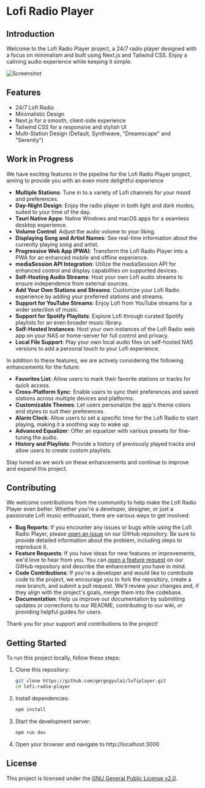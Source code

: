 # Lofi Radio Player

## Introduction

Welcome to the Lofi Radio Player project, a 24/7 radio player designed with a focus on minimalism and built using Next.js and Tailwind CSS. Enjoy a calming audio experience while keeping it simple.

![Screenshot](/docs/screenshot.png)

## Features

- 24/7 Lofi Radio
- Minimalistic Design
- Next.js for a smooth, client-side experience
- Tailwind CSS for a responsive and stylish UI
- Multi-Station Design (Default, Synthwave, "Dreamscape" and "Serenity")

## Work in Progress

We have exciting features in the pipeline for the Lofi Radio Player project, aiming to provide you with an even more delightful experience

- **Multiple Stations**: Tune in to a variety of Lofi channels for your mood and preferences.
- **Day-Night Design**: Enjoy the radio player in both light and dark modes, suited to your time of the day.
- **Tauri Native Apps**: Native Windows and macOS apps for a seamless desktop experience.
- **Volume Control**: Adjust the audio volume to your liking.
- **Displaying Song and Artist Names**: See real-time information about the currently playing song and artist.
- **Progressive Web App (PWA)**: Transform the Lofi Radio Player into a PWA for an enhanced mobile and offline experience.
- **mediaSession API Integration**: Utilize the mediaSession API for enhanced control and display capabilities on supported devices.
- **Self-Hosting Audio Streams**: Host your own Lofi audio streams to ensure independence from external sources.
- **Add Your Own Stations and Streams**: Customize your Lofi Radio experience by adding your preferred stations and streams.
- **Support for YouTube Streams**: Enjoy Lofi from YouTube streams for a wider selection of music.
- **Support for Spotify Playlists**: Explore Lofi through curated Spotify playlists for an even broader music library.
- **Self-Hosted Instances**: Host your own instances of the Lofi Radio web app on your NAS or home-server for full control and privacy.
- **Local File Support**: Play your own local audio files on self-hosted NAS versions to add a personal touch to your Lofi experience.

In addition to these features, we are actively considering the following enhancements for the future:

- **Favorites List**: Allow users to mark their favorite stations or tracks for quick access.
- **Cross-Platform Sync**: Enable users to sync their preferences and saved stations across multiple devices and platforms.
- **Customizable Themes**: Let users personalize the app's theme colors and styles to suit their preferences.
- **Alarm Clock**: Allow users to set a specific time for the Lofi Radio to start playing, making it a soothing way to wake up.
- **Advanced Equalizer**: Offer an equalizer with various presets for fine-tuning the audio.
- **History and Playlists**: Provide a history of previously played tracks and allow users to create custom playlists.

Stay tuned as we work on these enhancements and continue to improve and expand this project.

## Contributing

We welcome contributions from the community to help make the Lofi Radio Player even better. Whether you're a developer, designer, or just a passionate Lofi music enthusiast, there are various ways to get involved:

- **Bug Reports**: If you encounter any issues or bugs while using the Lofi Radio Player, please [open an issue](https://github.com/gergogyulai/lofiplayer/issues) on our GitHub repository. Be sure to provide detailed information about the problem, including steps to reproduce it.
- **Feature Requests**: If you have ideas for new features or improvements, we'd love to hear from you. You can [open a feature request](https://github.com/gergogyulai/lofiplayer/issues) on our GitHub repository and describe the enhancement you have in mind.
- **Code Contributions**: If you're a developer and would like to contribute code to the project, we encourage you to fork the repository, create a new branch, and submit a pull request. We'll review your changes and, if they align with the project's goals, merge them into the codebase.
- **Documentation**: Help us improve our documentation by submitting updates or corrections to our README, contributing to our wiki, or providing helpful guides for users.

Thank you for your support and contributions to the project!


## Getting Started

To run this project locally, follow these steps:

1. Clone this repository:

   ```bash
   git clone https://github.com/gergogyulai/lofiplayer.git
   cd lofi-radio-player
2. Install dependencies:

   ```bash
   npm install
3. Start the development server:

   ```bash
   npm run dev
   
4. Open your browser and navigate to http://localhost:3000

## License

This project is licensed under the [GNU General Public License v2.0](LICENSE).
